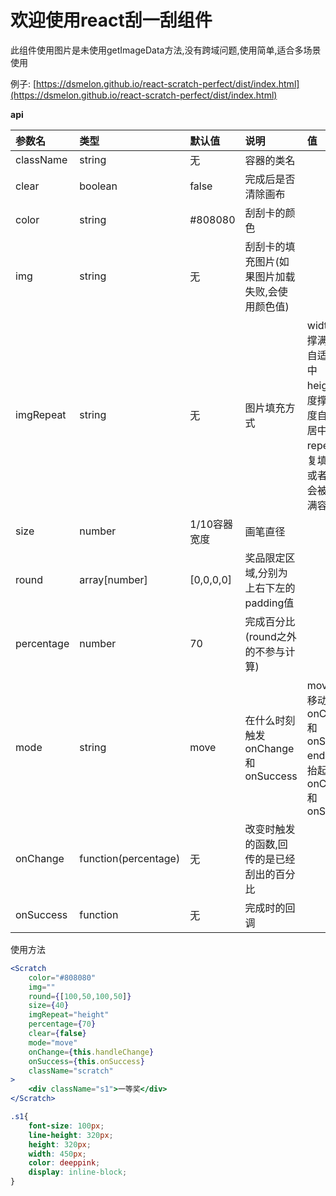 # 欢迎使用react刮一刮组件

此组件使用图片是未使用getImageData方法,没有跨域问题,使用简单,适合多场景使用

例子: [https://dsmelon.github.io/react-scratch-perfect/dist/index.html](https://dsmelon.github.io/react-scratch-perfect/dist/index.html)

**api**

|    参数名    |         类型         |    默认值    |                  说明                  |                        值                        |
|:------------|:---------------------|:-------------|:--------------------------------------|:-------------------------------------------------|
| className   | string               | 无           | 容器的类名                             |                                                  |
| clear       | boolean              | false        | 完成后是否清除画布                      |                                                  |
| color       | string               | #808080      | 刮刮卡的颜色                           |                                                  |
| img         | string               | 无           | 刮刮卡的填充图片(如果图片加载失败,会使用颜色值)|                                             |
| imgRepeat   | string               | 无           | 图片填充方式                           | width: 宽度撑满，高度自适应并居中<br/> height: 高度撑满，宽度自适应并居中<br/> repeat: 重复填充无值或者其他值会被拉伸铺满容器 |
| size        | number               | 1/10容器宽度  | 画笔直径                               |                                                  |
| round       | array\[number\]      | \[0,0,0,0\]  | 奖品限定区域,分别为上右下左的padding值   |                                                  |
| percentage  | number               | 70           | 完成百分比(round之外的不参与计算)        |                                                 |
| mode        |string                | move         | 在什么时刻触发onChange和onSuccess       | move: 手指移动时触发onChange和onSuccess<br/> end: 手指抬起时触发onChange和onSuccess |
| onChange    | function(percentage) | 无           | 改变时触发的函数,回传的是已经刮出的百分比 |                                                  |
| onSuccess   | function             | 无           | 完成时的回调                           |                                                  |

使用方法
```jsx
<Scratch
    color="#808080"
    img=""
    round={[100,50,100,50]}
    size={40}
    imgRepeat="height"
    percentage={70}
    clear={false}
    mode="move"
    onChange={this.handleChange}
    onSuccess={this.onSuccess}
    className="scratch"
>
    <div className="s1">一等奖</div>
</Scratch>
```
```css
.s1{
    font-size: 100px;
    line-height: 320px;
    height: 320px;
    width: 450px;
    color: deeppink;
    display: inline-block;
}
```